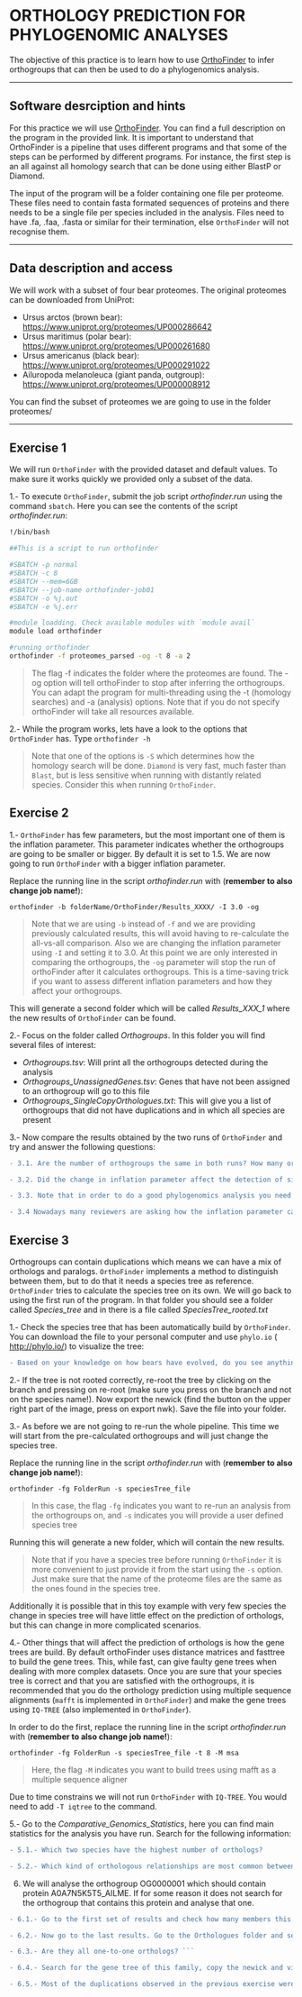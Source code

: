 # ORTHOLOGY PREDICTION FOR PHYLOGENOMIC ANALYSES 

The objective of this practice is to learn how to use [OrthoFinder](https://genomebiology.biomedcentral.com/articles/10.1186/s13059-019-1832-y) to infer orthogroups that can then be used to do a phylogenomics analysis.

***

## Software desrciption and hints

For this practice we will use [OrthoFinder](https://github.com/davidemms/OrthoFinder). You can find a full description on the program in the provided link. It is important to understand that OrthoFinder is a pipeline that uses different programs and that some of the steps can be performed by different programs. For instance, the first step is an all against all homology search that can be done using either BlastP or Diamond.

The input of the program will be a folder containing one file per proteome. These files need to contain fasta formated sequences of proteins and there needs to be a single file per species included in the analysis. Files need to have .fa, .faa, .fasta or similar for their termination, else `OrthoFinder` will not recognise them.

***

## Data description and access

We will work with a subset of four bear proteomes. The original proteomes can be downloaded from UniProt:

* Ursus arctos (brown bear): https://www.uniprot.org/proteomes/UP000286642
* Ursus maritimus (polar bear): https://www.uniprot.org/proteomes/UP000261680
* Ursus americanus (black bear): https://www.uniprot.org/proteomes/UP000291022
* Ailuropoda melanoleuca (giant panda, outgroup): https://www.uniprot.org/proteomes/UP000008912

You can find the subset of proteomes we are going to use in the folder proteomes/

***

## Exercise 1

We will run `OrthoFinder` with the provided dataset and default values. To make sure it works quickly we
provided only a subset of the data.

1.- To execute `OrthoFinder`, submit the job script *orthofinder.run* using the command `sbatch`.
Here you can see the contents of the script *orthofinder.run*:

```bash
!/bin/bash                                                                                                             

##This is a script to run orthofinder                                                        

#SBATCH -p normal                                                                                      
#SBATCH -c 8                                                                                                     
#SBATCH --mem=6GB                                                                                       
#SBATCH --job-name orthofinder-job01                                                                            
#SBATCH -o %j.out                                                          
#SBATCH -e %j.err                                                      

#module loadding. Check available modules with `module avail` 
module load orthofinder

#running orthofinder
orthofinder -f proteomes_parsed -og -t 8 -a 2
```

> The flag -f indicates the folder where the proteomes are found. The -og option will tell orthoFinder to stop after inferring the orthogroups. You can adapt the program for multi-threading using the -t (homology searches) and -a (analysis) options. Note that if you do not specify orthoFinder will take all resources available.

2.- While the program works, lets have a look to the options that `OrthoFinder` has. Type `orthofinder -h`

> Note that one of the options is `-S` which determines how the homology search will be done. `Diamond` is very fast, much faster than `Blast`, but is less sensitive when running with distantly related species. Consider this when running `OrthoFinder`.

## Exercise 2

1.- `OrthoFinder` has few parameters, but the most important one of them is the inflation parameter. This parameter indicates whether the orthogroups are going to be smaller or bigger. By default it is set to 1.5. We are now going to run `OrthoFinder` with a bigger inflation parameter. 

Replace the running line in the script *orthofinder.run* with (**remember to also change job name!**):

`orthofinder -b folderName/OrthoFinder/Results_XXXX/ -I 3.0 -og`

> Note that we are using `-b` instead of `-f` and we are providing previously calculated results, this will avoid having to re-calculate the all-vs-all comparison. Also we are changing the inflation parameter using `-I` and setting it to 3.0. At this point we are only interested in comparing the orthogroups, the `-og` parameter will stop the run of orthoFinder after it calculates orthogroups. This is a time-saving trick if you want to assess different inflation parameters and how they affect your orthogroups.

This will generate a second folder which will be called *Results_XXX_1* where the new results of `OrthoFinder` can be found.

2.- Focus on the folder called *Orthogroups*. In this folder you will find several files of interest:

* *Orthogroups.tsv*: Will print all the orthogroups detected during the analysis
* *Orthogroups_UnassignedGenes.tsv*: Genes that have not been assigned to an orthogroup will go to this file
* *Orthogroups_SingleCopyOrthologues.txt*: This will give you a list of orthogroups that did not have duplications and in which all species are present

3.- Now compare the results obtained by the two runs of `OrthoFinder` and try and answer the following questions:

```diff
- 3.1. Are the number of orthogroups the same in both runs? How many orthogroups are in each of them?

- 3.2. Did the change in inflation parameter affect the detection of single copy genes?

- 3.3. Note that in order to do a good phylogenomics analysis you need to find groups of orthologous genes that are present in all species without duplications. Which file would give you this information and how many orthogroups can you use in each run?

- 3.4 Nowadays many reviewers are asking how the inflation parameter can affect your results. Can you think on a way to show which is the correct inflation parameter?
```

## Exercise 3

Orthogroups can contain duplications which means we can have a mix of orthologs and paralogs. `OrthoFinder` implements a method to distinguish between them, but to do that it needs a species tree as reference. `OrthoFinder` tries to calculate the species tree on its own. We will go back to using the first run of the program. In that folder you should see a folder called *Species_tree* and in there is a file called *SpeciesTree_rooted.txt*

1.- Check the species tree that has been automatically build by `OrthoFinder`. You can download the file to your personal computer and use `phylo.io` (
http://phylo.io/) to visualize the tree:

```diff
- Based on your knowledge on how bears have evolved, do you see anything wrong with this species tree?
```

2.- If the tree is not rooted correctly, re-root the tree by clicking on the branch and pressing on re-root (make sure you press on the branch and not on the species name!). Now export the newick (find the button on the upper right part of the image, press on export nwk). Save the file into your folder.

3.- As before we are not going to re-run the whole pipeline. This time we will start from the pre-calculated orthogroups and will just change the species tree.

Replace the running line in the script *orthofinder.run* with (**remember to also change job name!**):

`orthofinder -fg FolderRun -s speciesTree_file`

> In this case, the flag `-fg` indicates you want to re-run an analysis from the orthogroups on, and `-s` indicates you will provide a user defined species tree

Running this will generate a new folder, which will contain the new results. 

> Note that if you have a species tree before running `OrthoFinder` it is more convenient to just provide it from the start using the `-s` option. Just make sure that the name of the proteome files are the same as the ones found in the species tree. 

Additionally it is possible that in this toy example with very few species the change in species tree will have little effect on the prediction of orthologs, but this can change in more complicated scenarios.

4.- Other things that will affect the prediction of orthologs is how the gene trees are build. By default orthoFinder uses distance matrices and fasttree to build the gene trees. This, while fast, can give faulty gene trees when dealing with more complex datasets. Once you are sure that your species tree is correct and that you are satisfied with the orthogroups, it is recommended that you do the orthology prediction using multiple sequence alignments (`mafft` is implemented in `OrthoFinder`) and make the gene trees using `IQ-TREE` (also implemented in `OrthoFinder`).

In order to do the first, replace the running line in the script *orthofinder.run* with (**remember to also change job name!**):

`orthofinder -fg FolderRun -s speciesTree_file -t 8 -M msa`

> Here, the flag `-M` indicates you want to build trees using mafft as a multiple sequence aligner

Due to time constrains we will not run `OrthoFinder` with `IQ-TREE`. You would need to add `-T iqtree` to the command. 

5.- Go to the *Comparative_Genomics_Statistics*, here you can find main statistics for the analysis you have run. Search for the following information:

```diff
- 5.1.- Which two species have the highest number of orthologs?

- 5.2.- Which kind of orthologous relationships are most common between bears (one-to-one? many-to-one?). Can you think of a scenario in which this could be different?
```

6. We will analyse the orthogroup OG0000001 which should contain protein A0A7N5K5T5_AILME. If for some reason it does not search for the orthogroup that contains this protein and analyse that one.

```diff
- 6.1.- Go to the first set of results and check how many members this family has. Can you tell only from the orthogroup information which proteins are orthologs and which ones are paralogs?

- 6.2.- Now go to the last results. Go to the Orthologues folder and search for the orthologs to A0A7N5K5T5_AILME. How many do you find?

- 6.3.- Are they all one-to-one orthologs? ```

- 6.4.- Search for the gene tree of this family, copy the newick and visualize it in phylo.io. With the tree next to you, search your results for information on duplication events. How many duplication events can you find? Are any of them specific for a single species.

- 6.5.- Most of the duplications observed in the previous exercise were ancient, why do you think orthoFinder did not separate them? Were they separated in the analysis run with -I 3.0? If they were, and looking again to the gene tree, did the split make sense?
```


